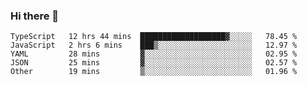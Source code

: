 ### Hi there 👋

<!--START_SECTION:waka-->

```text
TypeScript   12 hrs 44 mins  ███████████████████▓░░░░░   78.45 %
JavaScript   2 hrs 6 mins    ███▒░░░░░░░░░░░░░░░░░░░░░   12.97 %
YAML         28 mins         ▓░░░░░░░░░░░░░░░░░░░░░░░░   02.95 %
JSON         25 mins         ▓░░░░░░░░░░░░░░░░░░░░░░░░   02.57 %
Other        19 mins         ▒░░░░░░░░░░░░░░░░░░░░░░░░   01.96 %
```

<!--END_SECTION:waka-->
